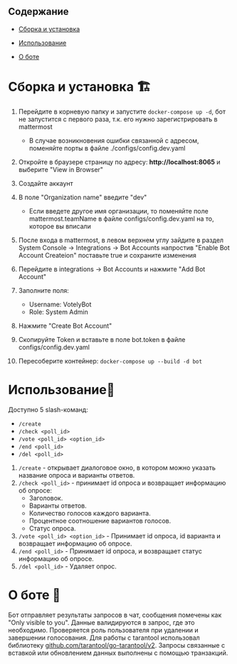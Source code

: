 ## Содержание
- [Сборка и установка](#сборка-и-установка-)

- [Использование](#использование)

- [О боте](#о-боте)

# Сборка и установка 🏗️
1. Перейдите в корневую папку и запустите ```docker-compose up -d```, бот не запустится с первого раза,
т.к. его нужно зарегистрировать в mattermost
   - В случае возникновения ошибки связанной с адресом, поменяйте порты в файле 
   ./configs/config.dev.yaml
2. Откройте в браузере страницу по адресу: **http://localhost:8065** и выберите "View in Browser"
3. Создайте аккаунт
4. В поле  "Organization name" введите "dev"
   - Если введете другое имя организации, то поменяйте поле mattermost.teamName в файле configs/config.dev.yaml на то, которое вы вписали
5. После входа в mattermost, в левом верхнем углу зайдите в раздел System Console -> Integrations
-> Bot Accounts напростив "Enable Bot Account Createion" поставьте true и сохраните изменения
6. Перейдите в integrations -> Bot Accounts и нажмите "Add Bot Account"
7. Заполните поля:
   - Username: VotelyBot
   - Role: System Admin

8. Нажмите "Create Bot Account"
9. Скопируйте Token и вставьте в поле bot.token в файле configs/config.dev.yaml
10. Пересоберите контейнер: ```docker-compose up --build -d bot```

# Использование📱

Доступно 5 slash-команд:
- ```/create```
- ```/check <poll_id>```
- ```/vote <poll_id> <option_id>```
- ```/end <poll_id>```
- ```/del <poll_id>```


1. ```/create``` - открывает диалоговое окно, в котором можно
указать название опроса и варианты ответов.
2. ```/check <poll_id>``` - принимает id опроса и возвращает информацию об опросе: 
   - Заголовок.
   - Варианты ответов.
   - Количество голосов каждого варианта.
   - Процентное соотношение вариантов голосов.
   - Статус опроса.
3. ```/vote <poll_id> <option_id>``` - Принимает id опроса, id варианта и возвращает информацию об опросе.
4. ```/end <poll_id>``` - Принимает id опроса, и возвращает статус информацию об опросе.
5. ```/del <poll_id>``` - Удаляет опрос.

# О боте 🤖
Бот отправляет результаты запросов в чат, сообщения помечены как "Only visible to you". 
Данные валидируются в запрос, где это необходимо. Проверяется роль пользователя при удалении и завершении голосования.
Для работы с tarantool использовал библиотеку [github.com/tarantool/go-tarantool/v2](https://github.com/tarantool/go-tarantool).
Запросы связанные с вставкой или обновлением данных выполнены с помощью транзакций.